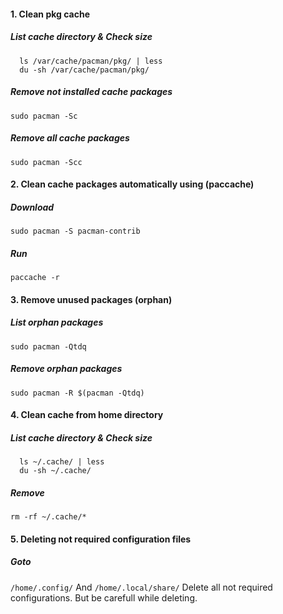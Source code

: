 #### 1. Clean pkg cache

##### List cache directory & Check size
```
  ls /var/cache/pacman/pkg/ | less 
  du -sh /var/cache/pacman/pkg/
```
##### Remove not installed cache packages
```sudo pacman -Sc```

##### Remove all cache packages
```sudo pacman -Scc```

#### 2. Clean cache packages automatically using (paccache)

##### Download
```sudo pacman -S pacman-contrib```

##### Run
```paccache -r```

#### 3. Remove unused packages (orphan)

##### List orphan packages
```sudo pacman -Qtdq```

##### Remove orphan packages
```sudo pacman -R $(pacman -Qtdq)```

#### 4. Clean cache from home directory

##### List cache directory & Check size
```
  ls ~/.cache/ | less 
  du -sh ~/.cache/
```

##### Remove 
```rm -rf ~/.cache/* ```

#### 5. Deleting not required configuration files

##### Goto
```/home/.config/```
And
```/home/.local/share/```
Delete all not required configurations. But be carefull while deleting.
